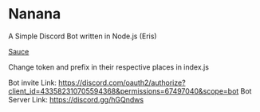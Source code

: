 # Nanana
A Simple Discord Bot written in Node.js (Eris)

[Sauce](https://nanana.fandom.com/wiki/Nanana_Ry%C5%ABgaj%C5%8D)

Change token and prefix in their respective places in index.js

Bot invite Link: https://discord.com/oauth2/authorize?client_id=433582310705594368&permissions=67497040&scope=bot
Bot Server Link: https://discord.gg/hGQndws
